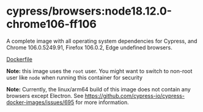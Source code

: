 <!--
WARNING: this file was autogenerated by generate-browser-image.js using

    yarn add:browser -- 18.12.0 --chrome=106.0.5249.91 --firefox=106.0.2
-->

# cypress/browsers:node18.12.0-chrome106-ff106

A complete image with all operating system dependencies for Cypress, and Chrome 106.0.5249.91, Firefox 106.0.2, Edge undefined browsers.

[Dockerfile](Dockerfile)

**Note:** this image uses the `root` user. You might want to switch to non-root user like `node` when running this container for security

**Note:** Currently, the linux/arm64 build of this image does not contain any browsers except Electron. See https://github.com/cypress-io/cypress-docker-images/issues/695 for more information.
